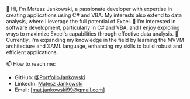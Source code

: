 👋 Hi, I’m Matesz Jankowski, a passionate developer with expertise in creating applications using C# and VBA. My interests also extend to data analysis, where I leverage the full potential of Excel.
👀 I’m interested in software development, particularly in C# and VBA, and I enjoy exploring ways to maximize Excel's capabilities through effective data analysis.
🌱 Currently, I'm expanding my knowledge in the field by learning the MVVM architecture and XAML language, enhancing my skills to build robust and efficient applications.

📫 How to reach me:
   - GitHub: [@PortfolioJankowski](https://github.com/PortfolioJankowski)
   - LinkedIn: [Matesz Jankowski](linkedin.com/in/mat-jankowski/)
   - Email: [mat.jankowski99@gmail.com]
<!---
PortfolioJankowski/PortfolioJankowski is a ✨ special ✨ repository because its `README.md` (this file) appears on your GitHub profile.
You can click the Preview link to take a look at your changes.
--->
